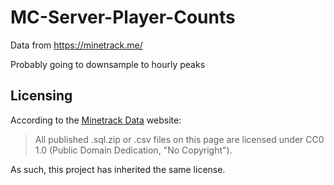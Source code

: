 # MC-Server-Player-Counts

Data from https://minetrack.me/

Probably going to downsample to hourly peaks

## Licensing

According to the [Minetrack Data](https://data.minetrack.me/) website:

> All published .sql.zip or .csv files on this page are licensed under CC0 1.0 (Public Domain Dedication, "No Copyright").

As such, this project has inherited the same license.
